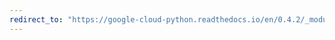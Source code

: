 ```yaml
---
redirect_to: "https://google-cloud-python.readthedocs.io/en/0.4.2/_modules/gcloud/datastore/transaction.html"
---
```


